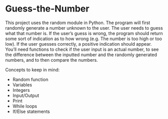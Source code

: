 # Guess-the-Number


<p>This project uses the random module in Python. The program will first randomly generate a number unknown to the user. The user needs to guess what that number is. If the user’s guess is wrong, the program should return some sort of indication as to how wrong (e.g. The number is too high or too low). If the user guesses correctly, a positive indication should appear. You’ll need functions to check if the user input is an actual number, to see the difference between the inputted number and the randomly generated numbers, and to then compare the numbers.</p>

Concepts to keep in mind:

* Random function
* Variables
* Integers
* Input/Output
* Print
* While loops
* If/Else statements
